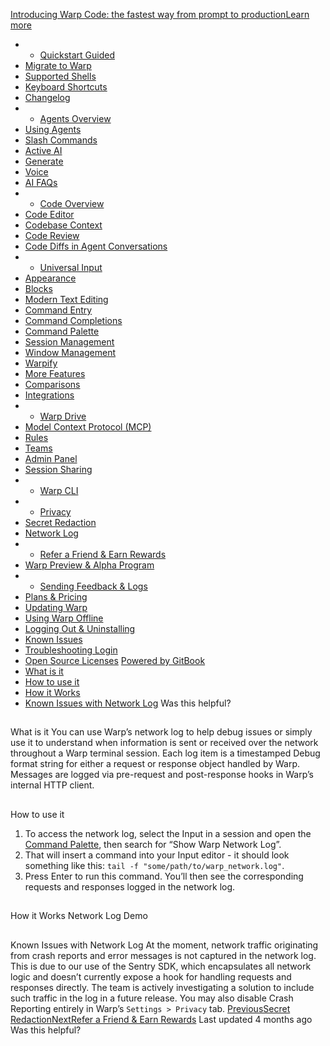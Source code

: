 [Introducing Warp Code: the fastest way from prompt to productionLearn more ](https://www.warp.dev/blog/introducing-warp-code-prompt-to-prod)
 * * [Quickstart Guided](/)
 * [Migrate to Warp](/getting-started/migrate-to-warp)
 * [Supported Shells](/getting-started/supported-shells)
 * [Keyboard Shortcuts](/getting-started/keyboard-shortcuts)
 * [Changelog](/getting-started/changelog)
 * * [Agents Overview](/agents/agents-overview)
 * [Using Agents](/agents/using-agents)
 * [Slash Commands](/agents/slash-commands)
 * [Active AI](/agents/active-ai)
 * [Generate](/agents/generate)
 * [Voice](/agents/voice)
 * [AI FAQs](/agents/ai-faqs)
 * * [Code Overview](/code/code-overview)
 * [Code Editor](/code/code-editor)
 * [Codebase Context](/code/codebase-context)
 * [Code Review](/code/code-review)
 * [Code Diffs in Agent Conversations](/code/reviewing-code)
 * * [Universal Input](/terminal/universal-input)
 * [Appearance](/terminal/appearance)
 * [Blocks](/terminal/blocks)
 * [Modern Text Editing](/terminal/editor)
 * [Command Entry](/terminal/entry)
 * [Command Completions](/terminal/command-completions)
 * [Command Palette](/terminal/command-palette)
 * [Session Management](/terminal/sessions)
 * [Window Management](/terminal/windows)
 * [Warpify](/terminal/warpify)
 * [More Features](/terminal/more-features)
 * [Comparisons](/terminal/comparisons)
 * [Integrations](/terminal/integrations-and-plugins)
 * * [Warp Drive](/knowledge-and-collaboration/warp-drive)
 * [Model Context Protocol (MCP)](/knowledge-and-collaboration/mcp)
 * [Rules](/knowledge-and-collaboration/rules)
 * [Teams](/knowledge-and-collaboration/teams)
 * [Admin Panel](/knowledge-and-collaboration/admin-panel)
 * [Session Sharing](/knowledge-and-collaboration/session-sharing)
 * * [Warp CLI](/developers/cli)
 * * [Privacy](/privacy/privacy)
 * [Secret Redaction](/privacy/secret-redaction)
 * [Network Log](/privacy/network-log)
 * * [Refer a Friend & Earn Rewards](/community/refer-a-friend)
 * [Warp Preview & Alpha Program](/community/warp-preview-and-alpha-program)
 * * [Sending Feedback & Logs](/support-and-billing/sending-us-feedback)
 * [Plans & Pricing](/support-and-billing/plans-and-pricing)
 * [Updating Warp](/support-and-billing/updating-warp)
 * [Using Warp Offline](/support-and-billing/using-warp-offline)
 * [Logging Out & Uninstalling](/support-and-billing/uninstalling-warp)
 * [Known Issues](/support-and-billing/known-issues)
 * [Troubleshooting Login](/support-and-billing/troubleshooting-login-issues)
 * [Open Source Licenses](/support-and-billing/licenses)
[Powered by GitBook](https://www.gitbook.com/?utm_source=content&utm_medium=trademark&utm_campaign=-MbqIgTw17KQvq_DQuRr)
 * [What is it](#what-is-it)
 * [How to use it](#how-to-use-it)
 * [How it Works](#how-it-works)
 * [Known Issues with Network Log](#known-issues-with-network-log)
Was this helpful?
## 
[](#what-is-it)
What is it
You can use Warp’s network log to help debug issues or simply use it to understand when information is sent or received over the network throughout a Warp terminal session.
Each log item is a timestamped Debug format string for either a request or response object handled by Warp. Messages are logged via pre-request and post-response hooks in Warp’s internal HTTP client.
## 
[](#how-to-use-it)
How to use it
 1. To access the network log, select the Input in a session and open the [Command Palette](/terminal/command-palette), then search for “Show Warp Network Log”.
 2. That will insert a command into your Input editor - it should look something like this: `tail -f "some/path/to/warp_network.log"`.
 3. Press Enter to run this command. You’ll then see the corresponding requests and responses logged in the network log.
## 
[](#how-it-works)
How it Works
Network Log Demo
## 
[](#known-issues-with-network-log)
Known Issues with Network Log
At the moment, network traffic originating from crash reports and error messages is not captured in the network log. This is due to our use of the Sentry SDK, which encapsulates all network logic and doesn’t currently expose a hook for handling requests and responses directly. The team is actively investigating a solution to include such traffic in the log in a future release. You may also disable Crash Reporting entirely in Warp’s `Settings > Privacy` tab.
[PreviousSecret Redaction](/privacy/secret-redaction)[NextRefer a Friend & Earn Rewards](/community/refer-a-friend)
Last updated 4 months ago
Was this helpful?
